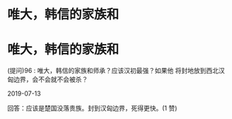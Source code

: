# 唯大，韩信的家族和

# 唯大，韩信的家族和

(提问)96 : 唯大，韩信的家族和师承？应该汉初最强？如果他 将封地放到西北汉匈边界，会不会就不会被杀？

2019-07-13

回答：应该是楚国没落贵族。封到汉匈边界，死得更快。(1 赞)